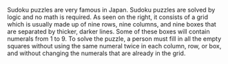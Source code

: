 Sudoku puzzles are very famous in Japan. Sudoku puzzles are solved by logic and no math is required. As seen on the right, it consists of a grid which is usually made up of nine rows, nine columns, and nine boxes that are separated by thicker, darker lines. Some of these boxes will contain numerals from 1 to 9. To solve the puzzle, a person must fill in all the empty squares without using the same numeral twice in each column, row, or box, and without changing the numerals that are already in the grid.
